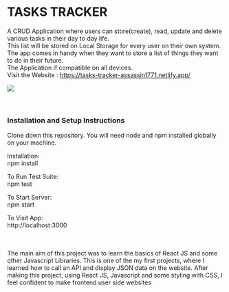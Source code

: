 # TASKS TRACKER
A CRUD Application where users can store(create), read, update and delete various tasks in their day to day life.
<br>
This list will be stored on Local Storage for every user on their own system.
<br>
The app comes in handy when they want to store a list of things they want to do in their future.
<br>
The Application if compatible on all devices.
<br>
Visit the Website : https://tasks-tracker-assassin1771.netlify.app/
<!-- 
Project Status
(only necessary if incomplete)

Example:
This project is currently in development. Users can filter tweets by username and keyword and see visual data representation. Functionality to sort by additional parameters is in progress. -->

<img src="SS/Screenshot (376).png">
<br>
<br>
<br>

### Installation and Setup Instructions

Clone down this repository. You will need node and npm installed globally on your machine.

Installation:
<br>
npm install

To Run Test Suite:
<br>
npm test

To Start Server:
<br>
npm start

To Visit App:
<br>
http://localhost:3000
<br>
<br>
<br>
<!-- 
Reflection
What was the context for this project? (ie: was this a side project? was this for Turing? was this for an experiment?)
What did you set out to build?
Why was this project challenging and therefore a really good learning experience?
What were some unexpected obstacles?
What tools did you use to implement this project?
This might seem obvious because you are IN this codebase, but to all other humans now is the time to talk about why you chose webpack instead of create react app, or D3, or vanilla JS instead of a framework etc. Brag about your choices and justify them here.
Example: -->

The main aim of this project was to learn the basics of React JS and some other Javascript Libraries.
This is one of the my first projects, where I learned how to call an API and display JSON data on the website.
After making this project, using React JS, Javascript and some styling with CSS, I feel confident to make frontend user side websites
